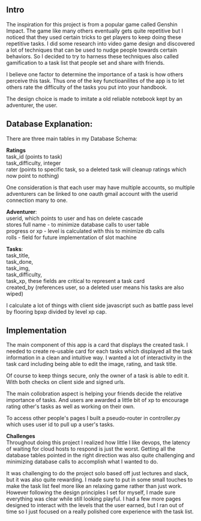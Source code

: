 ## Intro
The inspiration for this project is from a popular game called Genshin Impact. The game like many others eventually gets quite repetitive but I noticed that they used certain tricks to get players to keep doing these repetitive tasks. I did some research into video game design and discovered a lot of techniques that can be used to nudge people towards certain behaviors. So I decided to try to harness these techniques also called  gamification to a task list that people set and share with friends.

I believe one factor to determine the importance of a task is how others perceive this task. Thus one of the key functioanilites of the app is to let others rate the difficulty of the tasks you put into your handbook.

The design choice is made to imitate a old reliable notebook kept by an adventurer, the user.

## Database Explanation:
There are three main tables in my Database Schema:

**Ratings**  
task_id (points to task)  
task_difficulty, integer  
rater (points to specific task, so a deleted task will cleanup ratings which now point to nothing)

One consideration is that each user may have multiple accounts, so multiple adventurers can be linked to one oauth gmail account with the userid connection many to one.

**Adventurer**:  
userid, which points to user and has on delete cascade  
stores full name - to minimize database calls to user table  
progress or xp - level is calculated with this to minimize db calls  
rolls - field for future implementation of slot machine  

**Tasks**:  
task_title,  
task_done,  
task_img,  
task_difficulty,  
task_xp, these fields are critical to represent a task card  
created_by (references user, so a deleted user means his tasks are also wiped)  

I calculate a lot of things with client side javascript such as battle pass level by flooring bpxp divided by level xp cap.

## Implementation
The main component of this app is a card that displays the created task. I needed to create re-usable card for each tasks which displayed all the task information in a clean and intuitive way. I wanted a lot of interactivity in the task card including being able to edit the image, rating, and task title.

Of course to keep things secure, only the owner of a task is able to edit it. With both checks on client side and signed urls.

The main collobration aspect is helping your friends decide the relative importance of tasks. And users are awarded a little bit of xp to encourage rating other's tasks as well as working on their own.

To access other people's pages I built a pseudo-router in controller.py which uses user id to pull up a user's tasks.

**Challenges**  
Throughout doing this project I realized how little I like devops, the latency of waiting for cloud hosts to respond is just the worst. Getting all the database tables pointed in the right direction was also quite challenging and minimizing database calls to accomplish what I wanted to do.

It was challenging to do the project solo based off just lectures and slack, but it was also quite rewarding. I made sure to put in some small touches to make the task list feel more like an relaxing game rather than just work. However following the design principles I set for myself, I made sure everything was clear while still looking playful. I had a few more pages designed to interact with the levels that the user earned, but I ran out of time so I just focused on a really polished core experience with the task list.
